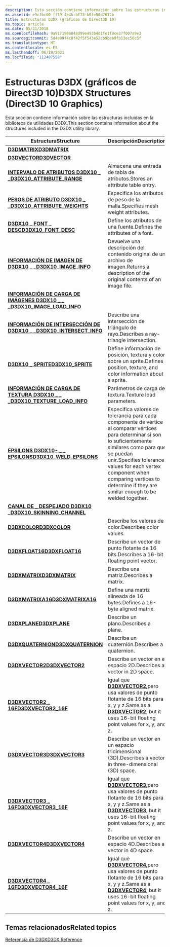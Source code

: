 ```yaml
---
description: Esta sección contiene información sobre las estructuras incluidas en la biblioteca de utilidades D3DX en Gráficos de Direct3D 10.
ms.assetid: e9cfbc00-ff19-4e4b-bf73-b0fe50d7612b
title: Estructuras D3DX (gráficos de Direct3D 10)
ms.topic: article
ms.date: 05/31/2018
ms.openlocfilehash: 9a9171906848d99e493b4d1fe1f0ce37f007a9e3
ms.sourcegitcommit: 5d4e99f4c8f42f5f543e52cb9beb9fb13ec56c5f
ms.translationtype: MT
ms.contentlocale: es-ES
ms.lasthandoff: 06/19/2021
ms.locfileid: "112407558"
---
```

# <a name="d3dx-structures-direct3d-10-graphics"></a><span data-ttu-id="e608c-103">Estructuras D3DX (gráficos de Direct3D 10)</span><span class="sxs-lookup"><span data-stu-id="e608c-103">D3DX Structures (Direct3D 10 Graphics)</span></span>

<span data-ttu-id="e608c-104">Esta sección contiene información sobre las estructuras incluidas en la biblioteca de utilidades D3DX.</span><span class="sxs-lookup"><span data-stu-id="e608c-104">This section contains information about the structures included in the D3DX utility library.</span></span>



| <span data-ttu-id="e608c-105">Estructura</span><span class="sxs-lookup"><span data-stu-id="e608c-105">Structure</span></span>                                                       | <span data-ttu-id="e608c-106">Descripción</span><span class="sxs-lookup"><span data-stu-id="e608c-106">Description</span></span>                                                                                                                                            |
|-----------------------------------------------------------------|--------------------------------------------------------------------------------------------------------------------------------------------------------|
| [<span data-ttu-id="e608c-107">**D3DMATRIX**</span><span class="sxs-lookup"><span data-stu-id="e608c-107">**D3DMATRIX**</span></span>](d3d10-d3dmatrix.md)                            |                                                                                                                                                        |
| [<span data-ttu-id="e608c-108">**D3DVECTOR**</span><span class="sxs-lookup"><span data-stu-id="e608c-108">**D3DVECTOR**</span></span>](d3d10-d3dvector.md)                            |                                                                                                                                                        |
| [<span data-ttu-id="e608c-109">**INTERVALO DE ATRIBUTOS D3DX10 \_ \_**</span><span class="sxs-lookup"><span data-stu-id="e608c-109">**D3DX10\_ATTRIBUTE\_RANGE**</span></span>](d3dx10-attribute-range.md)      | <span data-ttu-id="e608c-110">Almacena una entrada de tabla de atributos.</span><span class="sxs-lookup"><span data-stu-id="e608c-110">Stores an attribute table entry.</span></span><br/>                                                                                                            |
| [<span data-ttu-id="e608c-111">**PESOS DE ATRIBUTO D3DX10 \_ \_**</span><span class="sxs-lookup"><span data-stu-id="e608c-111">**D3DX10\_ATTRIBUTE\_WEIGHTS**</span></span>](d3dx10-attribute-weights.md)  | <span data-ttu-id="e608c-112">Especifica los atributos de peso de la malla.</span><span class="sxs-lookup"><span data-stu-id="e608c-112">Specifies mesh weight attributes.</span></span><br/>                                                                                                           |
| [<span data-ttu-id="e608c-113">**D3DX10 \_ FONT \_ DESC**</span><span class="sxs-lookup"><span data-stu-id="e608c-113">**D3DX10\_FONT\_DESC**</span></span>](d3dx10-font-desc.md)                  | <span data-ttu-id="e608c-114">Define los atributos de una fuente.</span><span class="sxs-lookup"><span data-stu-id="e608c-114">Defines the attributes of a font.</span></span><br/>                                                                                                           |
| [<span data-ttu-id="e608c-115">**INFORMACIÓN DE IMAGEN DE D3DX10 \_ \_**</span><span class="sxs-lookup"><span data-stu-id="e608c-115">**D3DX10\_IMAGE\_INFO**</span></span>](d3dx10-image-info.md)                | <span data-ttu-id="e608c-116">Devuelve una descripción del contenido original de un archivo de imagen.</span><span class="sxs-lookup"><span data-stu-id="e608c-116">Returns a description of the original contents of an image file.</span></span><br/>                                                                            |
| [<span data-ttu-id="e608c-117">**INFORMACIÓN DE CARGA DE IMÁGENES D3DX10 \_ \_ \_**</span><span class="sxs-lookup"><span data-stu-id="e608c-117">**D3DX10\_IMAGE\_LOAD\_INFO**</span></span>](d3dx10-image-load-info.md)     |                                                                                                                                                        |
| [<span data-ttu-id="e608c-118">**INFORMACIÓN DE INTERSECCIÓN DE D3DX10 \_ \_**</span><span class="sxs-lookup"><span data-stu-id="e608c-118">**D3DX10\_INTERSECT\_INFO**</span></span>](d3dx10-intersect-info.md)        | <span data-ttu-id="e608c-119">Describe una intersección de triángulo de rayo.</span><span class="sxs-lookup"><span data-stu-id="e608c-119">Describes a ray-triangle intersection.</span></span><br/>                                                                                                      |
| [<span data-ttu-id="e608c-120">**D3DX10 \_ SPRITE**</span><span class="sxs-lookup"><span data-stu-id="e608c-120">**D3DX10\_SPRITE**</span></span>](d3dx10-sprite.md)                         | <span data-ttu-id="e608c-121">Define información de posición, textura y color sobre un sprite.</span><span class="sxs-lookup"><span data-stu-id="e608c-121">Defines position, texture, and color information about a sprite.</span></span><br/>                                                                            |
| [<span data-ttu-id="e608c-122">**INFORMACIÓN DE CARGA DE TEXTURA D3DX10 \_ \_ \_**</span><span class="sxs-lookup"><span data-stu-id="e608c-122">**D3DX10\_TEXTURE\_LOAD\_INFO**</span></span>](d3dx10-texture-load-info.md) | <span data-ttu-id="e608c-123">Parámetros de carga de textura.</span><span class="sxs-lookup"><span data-stu-id="e608c-123">Texture load parameters.</span></span>                                                                                                                               |
| [<span data-ttu-id="e608c-124">**EPSILONS D3DX10- \_ \_ EPSILONS**</span><span class="sxs-lookup"><span data-stu-id="e608c-124">**D3DX10\_WELD\_EPSILONS**</span></span>](d3dx10-weld-epsilons.md)          | <span data-ttu-id="e608c-125">Especifica valores de tolerancia para cada componente de vértice al comparar vértices para determinar si son lo suficientemente similares como para que se puedan unir.</span><span class="sxs-lookup"><span data-stu-id="e608c-125">Specifies tolerance values for each vertex component when comparing vertices to determine if they are similar enough to be welded together.</span></span><br/> |
| [<span data-ttu-id="e608c-126">**CANAL DE \_ DESPEJADO D3DX10 \_**</span><span class="sxs-lookup"><span data-stu-id="e608c-126">**D3DX10\_SKINNING\_CHANNEL**</span></span>](d3dx10-skinning-channel.md)    |                                                                                                                                                        |
| [<span data-ttu-id="e608c-127">**D3DXCOLOR**</span><span class="sxs-lookup"><span data-stu-id="e608c-127">**D3DXCOLOR**</span></span>](d3d10-d3dxcolor.md)                            | <span data-ttu-id="e608c-128">Describe los valores de color.</span><span class="sxs-lookup"><span data-stu-id="e608c-128">Describes color values.</span></span><br/>                                                                                                                     |
| [<span data-ttu-id="e608c-129">**D3DXFLOAT16**</span><span class="sxs-lookup"><span data-stu-id="e608c-129">**D3DXFLOAT16**</span></span>](d3d10-d3dxfloat16.md)                        | <span data-ttu-id="e608c-130">Describe un vector de punto flotante de 16 bits.</span><span class="sxs-lookup"><span data-stu-id="e608c-130">Describes a 16-bit floating point vector.</span></span><br/>                                                                                                   |
| [<span data-ttu-id="e608c-131">**D3DXMATRIX**</span><span class="sxs-lookup"><span data-stu-id="e608c-131">**D3DXMATRIX**</span></span>](d3d10-d3dxmatrix.md)                          | <span data-ttu-id="e608c-132">Describe una matriz.</span><span class="sxs-lookup"><span data-stu-id="e608c-132">Describes a matrix.</span></span><br/>                                                                                                                         |
| [<span data-ttu-id="e608c-133">**D3DXMATRIXA16**</span><span class="sxs-lookup"><span data-stu-id="e608c-133">**D3DXMATRIXA16**</span></span>](d3d10-d3dxmatrixa16.md)                    | <span data-ttu-id="e608c-134">Define una matriz alineada de 16 bytes.</span><span class="sxs-lookup"><span data-stu-id="e608c-134">Defines a 16-byte aligned matrix.</span></span><br/>                                                                                                           |
| [<span data-ttu-id="e608c-135">**D3DXPLANE**</span><span class="sxs-lookup"><span data-stu-id="e608c-135">**D3DXPLANE**</span></span>](d3d10-d3dxplane.md)                            | <span data-ttu-id="e608c-136">Describe un plano.</span><span class="sxs-lookup"><span data-stu-id="e608c-136">Describes a plane.</span></span><br/>                                                                                                                          |
| [<span data-ttu-id="e608c-137">**D3DXQUATERNION**</span><span class="sxs-lookup"><span data-stu-id="e608c-137">**D3DXQUATERNION**</span></span>](d3d10-d3dxquaternion.md)                  | <span data-ttu-id="e608c-138">Describe un cuaternión.</span><span class="sxs-lookup"><span data-stu-id="e608c-138">Describes a quaternion.</span></span><br/>                                                                                                                     |
| [<span data-ttu-id="e608c-139">**D3DXVECTOR2**</span><span class="sxs-lookup"><span data-stu-id="e608c-139">**D3DXVECTOR2**</span></span>](d3d10-d3dxvector2.md)                        | <span data-ttu-id="e608c-140">Describe un vector en el espacio 2D.</span><span class="sxs-lookup"><span data-stu-id="e608c-140">Describes a vector in 2D space.</span></span><br/>                                                                                                             |
| [<span data-ttu-id="e608c-141">**D3DXVECTOR2 \_ 16F**</span><span class="sxs-lookup"><span data-stu-id="e608c-141">**D3DXVECTOR2\_16F**</span></span>](d3d10-d3dxvector2-16f.md)               | <span data-ttu-id="e608c-142">Igual que [**D3DXVECTOR2,**](d3d10-d3dxvector2.md)pero usa valores de punto flotante de 16 bits para x, y y z.</span><span class="sxs-lookup"><span data-stu-id="e608c-142">Same as a [**D3DXVECTOR2**](d3d10-d3dxvector2.md), but it uses 16-bit floating point values for x, y, and z.</span></span><br/>                               |
| [<span data-ttu-id="e608c-143">**D3DXVECTOR3**</span><span class="sxs-lookup"><span data-stu-id="e608c-143">**D3DXVECTOR3**</span></span>](d3d10-d3dxvector3.md)                        | <span data-ttu-id="e608c-144">Describe un vector en un espacio tridimensional (3D).</span><span class="sxs-lookup"><span data-stu-id="e608c-144">Describes a vector in three-dimensional (3D) space.</span></span><br/>                                                                                         |
| [<span data-ttu-id="e608c-145">**D3DXVECTOR3 \_ 16F**</span><span class="sxs-lookup"><span data-stu-id="e608c-145">**D3DXVECTOR3\_16F**</span></span>](d3d10-d3dxvector3-16f.md)               | <span data-ttu-id="e608c-146">Igual que [**D3DXVECTOR3,**](d3d10-d3dxvector3.md)pero usa valores de punto flotante de 16 bits para x, y y z.</span><span class="sxs-lookup"><span data-stu-id="e608c-146">Same as a [**D3DXVECTOR3**](d3d10-d3dxvector3.md), but it uses 16-bit floating point values for x, y, and z.</span></span><br/>                               |
| [<span data-ttu-id="e608c-147">**D3DXVECTOR4**</span><span class="sxs-lookup"><span data-stu-id="e608c-147">**D3DXVECTOR4**</span></span>](d3d10-d3dxvector4.md)                        | <span data-ttu-id="e608c-148">Describe un vector en espacio 4D.</span><span class="sxs-lookup"><span data-stu-id="e608c-148">Describes a vector in 4D space.</span></span><br/>                                                                                                             |
| [<span data-ttu-id="e608c-149">**D3DXVECTOR4 \_ 16F**</span><span class="sxs-lookup"><span data-stu-id="e608c-149">**D3DXVECTOR4\_16F**</span></span>](d3d10-d3dxvector4-16f.md)               | <span data-ttu-id="e608c-150">Igual que [**D3DXVECTOR4,**](d3d10-d3dxvector4.md)pero usa valores de punto flotante de 16 bits para x, y y z.</span><span class="sxs-lookup"><span data-stu-id="e608c-150">Same as a [**D3DXVECTOR4**](d3d10-d3dxvector4.md), but it uses 16-bit floating point values for x, y, and z.</span></span><br/>                               |



 

## <a name="related-topics"></a><span data-ttu-id="e608c-151">Temas relacionados</span><span class="sxs-lookup"><span data-stu-id="e608c-151">Related topics</span></span>

<dl> <dt>

[<span data-ttu-id="e608c-152">Referencia de D3DX</span><span class="sxs-lookup"><span data-stu-id="e608c-152">D3DX Reference</span></span>](d3d10-graphics-reference-d3dx10.md)
</dt> </dl>

 

 




